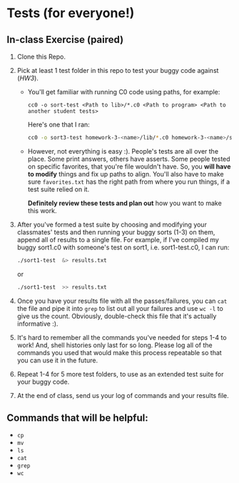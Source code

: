 # Tests (for everyone!)

## In-class Exercise (paired)

1. Clone this Repo.

2. Pick at least 1 test folder in this repo to test your buggy code against (*HW3*).

   * You'll get familiar with running C0 code using paths, for example:

     ```
     cc0 -o sort-test <Path to lib>/*.c0 <Path to program> <Path to another student tests>
     ```

     Here's one that I ran:

     ```sh
     cc0 -o sort3-test homework-3-<name>/lib/*.c0 homework-3-<name>/sort1.c0 hw03-tests/1/sort1-test.c0
     ```

   * However, not everything is easy :). People's tests are all over the place.
     Some print answers, others have asserts. Some people tested on specific
     favorites, that you're file wouldn't have. So, you **will have to modify**
     things and fix up paths to align. You'll also have to make sure
     `favorites.txt` has the right path from where you run things, if a test
     suite relied on it.

     **Definitely review these tests and plan out** how you want to make this
     work.

3. After you've formed a test suite by choosing and modifying your classmates'
   tests and then running your buggy sorts (1-3) on them, append all of results
   to a single file. For example, if I've compiled my buggy sort1.c0 with
   someone's test on sort1, i.e. sort1-test.c0, I can run:

   ```sh
   ./sort1-test  &> results.txt
   ```
   or

   ```sh
   ./sort1-test  >> results.txt
   ```

4. Once you have your results file with all the passes/failures,
   you can `cat` the file and pipe it into `grep` to list out
   all your failures and use `wc -l` to give us the count.
   Obviously, double-check this file that it's actually
   informative :).

5. It's hard to remember all the commands you've needed
   for steps 1-4 to work! And, shell histories only last for so long.
   Please log all of the commands you used that would make
   this process repeatable so that you can use it in the future.

6. Repeat 1-4 for 5 more test folders, to use as an extended
   test suite for your buggy code.

7. At the end of class, send us your log of commands and your results file.

## Commands that will be helpful:

* `cp`
* `mv`
* `ls`
* `cat`
* `grep`
* `wc`

